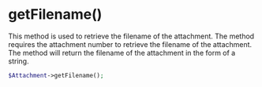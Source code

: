 # getFilename()
This method is used to retrieve the filename of the attachment. The method requires the attachment number to retrieve the filename of the attachment. The method will return the filename of the attachment in the form of a string.

```php
$Attachment->getFilename();
```
